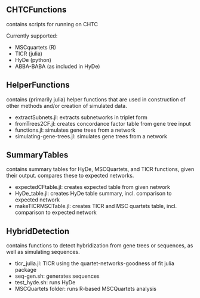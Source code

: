 ## CHTCFunctions

contains scripts for running on CHTC

Currently supported:

- MSCquartets (R)
- TICR (julia)
- HyDe (python)
- ABBA-BABA (as included in HyDe)

## HelperFunctions

contains (primarily julia) helper functions that are used in construction of other methods and/or creation of simulated data.

- extractSubnets.jl: extracts subnetworks in triplet form
- fromTrees2CF.jl: creates concordance factor table from gene tree input
- functions.jl: simulates gene trees from a network
- simulating-gene-trees.jl: simulates gene trees from a network

## SummaryTables

contains summary tables for HyDe, MSCQuartets, and TICR functions, given their output. compares these to expected networks.

- expectedCFtable.jl: creates expected table from given network
- HyDe_table.jl: creates HyDe table summary, incl. comparison to expected network
- makeTICRMSCTable.jl: creates TICR and MSC quartets table, incl. comparison to expected network

## HybridDetection

contains functions to detect hybridization from gene trees or sequences, as well as simulating sequences.

- ticr_julia.jl: TICR using the quartet-networks-goodness of fit julia package
- seq-gen.sh: generates sequences
- test_hyde.sh: runs HyDe
- MSCQuartets folder: runs R-based MSCQuartets analysis
